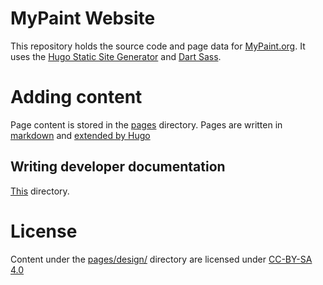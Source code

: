 # MyPaint Website
This repository holds the source code and page data for [MyPaint.org](https://mypaint.org). It uses the [Hugo Static Site Generator](https://gohugo.io) and [Dart Sass](https://sass-lang.com/dart-sass/).

# Adding content
Page content is stored in the [pages](/pages/) directory. Pages are written in [markdown](https://gohugo.io/content-management/formats/#learn-markdown) and [extended by Hugo](https://gohugo.io/content-management/)
## Writing developer documentation
[This][developer-docs] directory.

# License
Content under the [pages/design/][developer-docs] directory are licensed under [CC-BY-SA 4.0](https://creativecommons.org/licenses/by-sa/4.0/)

[developer-docs]: /pages/design/
